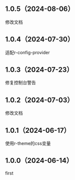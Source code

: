## 1.0.5（2024-08-06）
修改文档
## 1.0.4（2024-07-30）
适配r-config-provider
## 1.0.3（2024-07-23）
修复控制台警告
## 1.0.2（2024-07-03）
修改文档
## 1.0.1（2024-06-17）
使用r-theme的css变量
## 1.0.0（2024-06-14）
first
